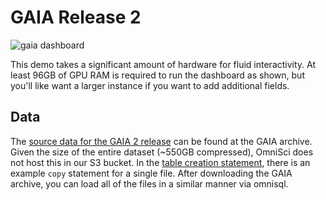 # GAIA Release 2

![gaia dashboard](https://github.com/omnisci/community_datasets/blob/master/gaia/dashboard_img/gaia.png)

This demo takes a significant amount of hardware for fluid interactivity. At least 96GB of GPU RAM is required to run the dashboard as shown, but you'll like want a larger instance if you want to add additional fields.

## Data

The [source data for the GAIA 2 release](http://cdn.gea.esac.esa.int/Gaia/gdr2/gaia_source/csv/) can be found at the GAIA archive. Given the size of the entire dataset (~550GB compressed), OmniSci does not host this in our S3 bucket. In the [table creation statement](https://github.com/omnisci/community_datasets/blob/master/gaia/omnisci_ddl/gaia.sql), there is an example `copy` statement for a single file. After downloading the GAIA archive, you can load all of the files in a similar manner via omnisql.
